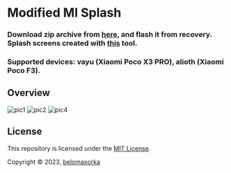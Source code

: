 # Modified MI Splash

### Download zip archive from [here](https://github.com/belomaxorka/poco-x3-pro-MI-splash/releases), and flash it from recovery. Splash screens created with [this](https://4pda.to/forum/index.php?s=&showtopic=1022379&view=findpost&p=115658666) tool.

### Supported devices: vayu (Xiaomi Poco X3 PRO), alioth (Xiaomi Poco F3).

## Overview
![pic1](https://user-images.githubusercontent.com/54049465/222699080-b7b1a304-ffc2-4941-9143-67140239f382.jpg)
![pic2](https://user-images.githubusercontent.com/54049465/222699351-3d86c17f-2627-4319-9bc2-81a22dc7a80b.jpg)
![pic4](https://user-images.githubusercontent.com/54049465/222699560-1eaa9dbd-3cc5-4e42-8fce-f6462c8e4d37.jpg)

## License

This repository is licensed under the [MIT License](LICENSE).

Copyright © 2023, [belomaxorka](https://github.com/belomaxorka)
